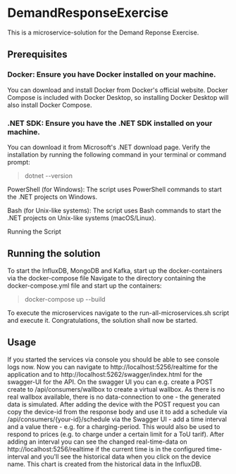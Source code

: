 # DemandResponseExercise

This is a microservice-solution for the Demand Reponse Exercise.

## Prerequisites

### Docker: Ensure you have Docker installed on your machine.

You can download and install Docker from Docker's official website.
Docker Compose is included with Docker Desktop, so installing Docker Desktop will also install Docker Compose.

### .NET SDK: Ensure you have the .NET SDK installed on your machine.

You can download it from Microsoft's .NET download page.
Verify the installation by running the following command in your terminal or command prompt:

>dotnet --version

PowerShell (for Windows): The script uses PowerShell commands to start the .NET projects on Windows.

Bash (for Unix-like systems): The script uses Bash commands to start the .NET projects on Unix-like systems (macOS/Linux). 

Running the Script

## Running the solution
To start the InfluxDB, MongoDB and Kafka, start up the docker-containers via the docker-compose file
Navigate to the directory containing the docker-compose.yml file and start up the containers:
>docker-compose up --build

To execute the microservices navigate to the run-all-microservices.sh script and execute it. Congratulations, the solution shall now be started.

## Usage
If you started the services via console you should be able to see console logs now.
Now you can navigate to http://localhost:5256/realtime for the application and to http://localhost:5262/swagger/index.html for the swagger-UI for the API.
On the swagger UI you can e.g. create a POST create to /api/consumers/wallbox to create a virtual wallbox. As there is no real wallbox available, there is no data-connection to one - the generated data is simulated.
After adding the device with the POST request you can copy the device-id from the response body and use it to add a schedule via /api/consumers/{your-id}/schedule via the Swagger UI - add a time interval and a value there - e.g. for a charging-period. This would also be used to respond to prices (e.g. to charge under a certain limit for a ToU tarif).
After adding an interval you can see the changed real-time-data on http://localhost:5256/realtime if the current time is in the configured time-interval and you'll see the historical data when you click on the device name. This chart is created from the historical data in the InfluxDB.
